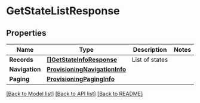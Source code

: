 # GetStateListResponse

## Properties

Name | Type | Description | Notes
------------ | ------------- | ------------- | -------------
**Records** | [**[]GetStateInfoResponse**](GetStateInfoResponse.md) | List of states | 
**Navigation** | [**ProvisioningNavigationInfo**](ProvisioningNavigationInfo.md) |  | 
**Paging** | [**ProvisioningPagingInfo**](ProvisioningPagingInfo.md) |  | 

[[Back to Model list]](../README.md#documentation-for-models) [[Back to API list]](../README.md#documentation-for-api-endpoints) [[Back to README]](../README.md)


